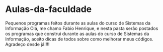# Aulas-da-faculdade
Pequenos programas feitos durante as aulas do curso de Sistemas da Informação
Olá, me chamo Fabio Henrique, e nesta pasta serão postados os programas que construi durante as aulas do curso de Sistemas da Informação, aceito dicas de todos sobre como melhorar meus códigos. Agradeço desde já!!!!

